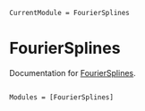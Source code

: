 ```@meta
CurrentModule = FourierSplines
```

# FourierSplines

Documentation for [FourierSplines](https://github.com/NuclearPy/FourierSplines.jl).

```@index
```

```@autodocs
Modules = [FourierSplines]
```

